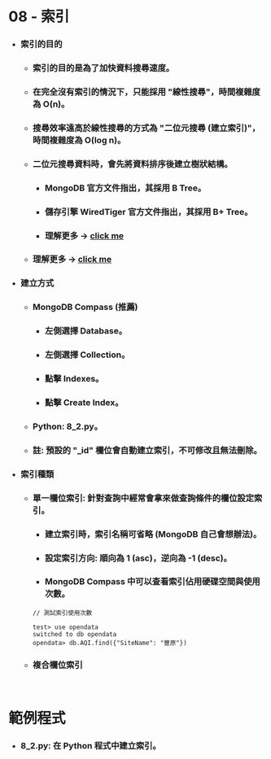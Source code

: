 08 - 索引
=====
* ### 索引的目的
    * ### 索引的目的是為了加快資料搜尋速度。
    * ### 在完全沒有索引的情況下，只能採用 "線性搜尋"，時間複雜度為 O(n)。
    * ### 搜尋效率遠高於線性搜尋的方式為 "二位元搜尋 (建立索引)"，時間複雜度為 O(log n)。
    * ### 二位元搜尋資料時，會先將資料排序後建立樹狀結構。
        * ### MongoDB 官方文件指出，其採用 B Tree。
        * ### 儲存引擎 WiredTiger 官方文件指出，其採用 B+ Tree。
        * ### 理解更多 -> [click me](https://github.com/GitHub-WeiChiang/main/tree/master/Questions/Question045)
    * ### 理解更多 -> [click me](https://github.com/GitHub-WeiChiang/main/tree/master/MySQLPrinciples)
* ### 建立方式
    * ### MongoDB Compass (推薦)
        * ### 左側選擇 Database。
        * ### 左側選擇 Collection。
        * ### 點擊 Indexes。
        * ### 點擊 Create Index。
    * ### Python: 8_2.py。
    * ### 註: 預設的 "_id" 欄位會自動建立索引，不可修改且無法刪除。
* ### 索引種類
    * ### 單一欄位索引: 針對查詢中經常會拿來做查詢條件的欄位設定索引。
        * ### 建立索引時，索引名稱可省略 (MongoDB 自己會想辦法)。
        * ### 設定索引方向: 順向為 1 (asc)，逆向為 -1 (desc)。
        * ### MongoDB Compass 中可以查看索引佔用硬碟空間與使用次數。
        ```
        // 測試索引使用次數
        
        test> use opendata
        switched to db opendata
        opendata> db.AQI.find({"SiteName": "豐原"})
        ```
    * ### 複合欄位索引
<br />

範例程式
=====
* ### 8_2.py: 在 Python 程式中建立索引。
<br />
